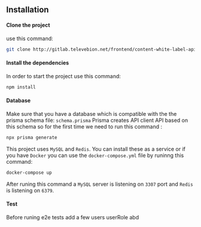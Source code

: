 ## Installation

#### Clone the project

use this command:

```bash
git clone http://gitlab.televebion.net/frontend/content-white-label-apigit
```

#### Install the dependencies

In order to start the project use this command:

```bash
npm install
```

#### Database

Make sure that you have a database which is compatible with the the prisma schema file: `schema.prisma`
Prisma creates API client API based on this schema so for the first time we need to run this command :

```bash
npx prisma generate
```

This project uses `MySQL` and `Redis`. You can install these as a service or if you have `Docker` you can use the `docker-compose.yml` file by runinng this command:

```bash
docker-compose up
```

After runing this command a `MySQL` server is listening on `3307` port and `Redis` is listening on `6379`.

#### Test

Before runing e2e tests add a few users userRole abd
